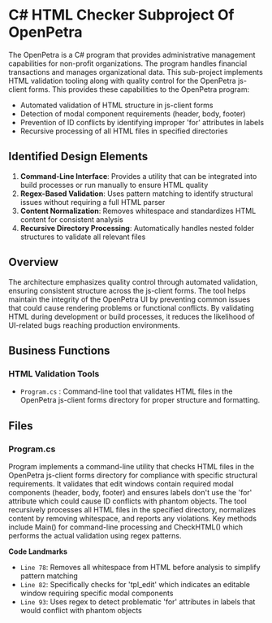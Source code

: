 # C# HTML Checker Subproject Of OpenPetra

The OpenPetra is a C# program that provides administrative management capabilities for non-profit organizations. The program handles financial transactions and manages organizational data. This sub-project implements HTML validation tooling along with quality control for the OpenPetra js-client forms. This provides these capabilities to the OpenPetra program:

- Automated validation of HTML structure in js-client forms
- Detection of modal component requirements (header, body, footer)
- Prevention of ID conflicts by identifying improper 'for' attributes in labels
- Recursive processing of all HTML files in specified directories

## Identified Design Elements

1. **Command-Line Interface**: Provides a utility that can be integrated into build processes or run manually to ensure HTML quality
2. **Regex-Based Validation**: Uses pattern matching to identify structural issues without requiring a full HTML parser
3. **Content Normalization**: Removes whitespace and standardizes HTML content for consistent analysis
4. **Recursive Directory Processing**: Automatically handles nested folder structures to validate all relevant files

## Overview
The architecture emphasizes quality control through automated validation, ensuring consistent structure across the js-client forms. The tool helps maintain the integrity of the OpenPetra UI by preventing common issues that could cause rendering problems or functional conflicts. By validating HTML during development or build processes, it reduces the likelihood of UI-related bugs reaching production environments.

## Business Functions

### HTML Validation Tools
- `Program.cs` : Command-line tool that validates HTML files in the OpenPetra js-client forms directory for proper structure and formatting.

## Files
### Program.cs

Program implements a command-line utility that checks HTML files in the OpenPetra js-client forms directory for compliance with specific structural requirements. It validates that edit windows contain required modal components (header, body, footer) and ensures labels don't use the 'for' attribute which could cause ID conflicts with phantom objects. The tool recursively processes all HTML files in the specified directory, normalizes content by removing whitespace, and reports any violations. Key methods include Main() for command-line processing and CheckHTML() which performs the actual validation using regex patterns.

 **Code Landmarks**
- `Line 78`: Removes all whitespace from HTML before analysis to simplify pattern matching
- `Line 82`: Specifically checks for 'tpl_edit' which indicates an editable window requiring specific modal components
- `Line 93`: Uses regex to detect problematic 'for' attributes in labels that would conflict with phantom objects

[Generated by the Sage AI expert workbench: 2025-03-30 02:22:57  https://sage-tech.ai/workbench]: #